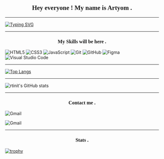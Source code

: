 <link rel="preconnect" href="https://fonts.googleapis.com">
<link rel="preconnect" href="https://fonts.gstatic.com" crossorigin>
<link href="https://fonts.googleapis.com/css2?family=Architects+Daughter&display=swap" rel="stylesheet">

<h2 align="center" style="font-family:Architects Daughter">Hey everyone ! My name is Artyom .</h2>

---

[![Typing SVG](https://readme-typing-svg.herokuapp.com?font=Architects+Daughter&color=%23000000&center=true&multiline=true&width=800&height=60&lines=Welcome+to+my+Page;I+still+learning+English%2C+so+bear+me+please...😄)](https://git.io/typing-svg)

---

<h3 align="center" style="font-family:Architects Daughter">My Skills will be here .</h3>

![HTML5](https://img.shields.io/badge/html5-%23E34F26.svg?style=for-the-badge&logo=html5&logoColor=white) ![CSS3](https://img.shields.io/badge/css3-%231572B6.svg?style=for-the-badge&logo=css3&logoColor=white) ![JavaScript](https://img.shields.io/badge/javascript-%23323330.svg?style=for-the-badge&logo=javascript&logoColor=%23F7DF1E) ![Git](https://img.shields.io/badge/git-%23F05033.svg?style=for-the-badge&logo=git&logoColor=white) ![GitHub](https://img.shields.io/badge/github-%23121011.svg?style=for-the-badge&logo=github&logoColor=white) ![Figma](https://img.shields.io/badge/figma-%23F24E1E.svg?style=for-the-badge&logo=figma&logoColor=white) ![Visual Studio Code](https://img.shields.io/badge/VS%20Code-0078d7.svg?style=for-the-badge&logo=visual-studio-code&logoColor=white)

---

[![Top Langs](https://github-readme-stats.vercel.app/api/top-langs/?username=rtinit)](https://github.com/rtinit/github-readme-stats)


---

![rtinit's GitHub stats](https://github-readme-stats.vercel.app/api?username=rtinit&show_icons=true&theme=tokyonight)

---

<h3 align="center" style="font-family:Architects Daughter">Contact me .</h3>

![Gmail](https://img.shields.io/badge/Post-fizrukaleksikov@gmail.com-D14836??style=flat-square&logo=gmail)

![Gmail](https://img.shields.io/badge/-rtinit%237770-7289DA??style=flat-square&logo=discord&logoColor=white)

---

<h3 align="center" style="font-family:Architects Daughter">Stats .</h3>

[![trophy](https://github-profile-trophy.vercel.app/?username=rtinit&theme=algolia)](https://github.com/rtinit/rtinit-trophy)


<!--
**RTinIT/rtinit** is a ✨ _special_ ✨ repository because its `README.md` (this file) appears on your GitHub profile.

Here are some ideas to get you started:

- 🔭 I’m currently working on ...
- 🌱 I’m currently learning ...
- 👯 I’m looking to collaborate on ...
- 🤔 I’m looking for help with ...
- 💬 Ask me about ...
- 📫 How to reach me: ...
- 😄 Pronouns: ...
- ⚡ Fun fact: ...
-->
